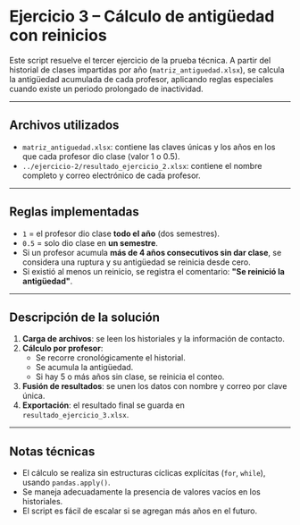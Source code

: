 # Ejercicio 3 – Cálculo de antigüedad con reinicios

Este script resuelve el tercer ejercicio de la prueba técnica. A partir del historial de clases impartidas por año (`matriz_antiguedad.xlsx`), se calcula la antigüedad acumulada de cada profesor, aplicando reglas especiales cuando existe un periodo prolongado de inactividad.

---

## Archivos utilizados

- `matriz_antiguedad.xlsx`: contiene las claves únicas y los años en los que cada profesor dio clase (valor 1 o 0.5).
- `../ejercicio-2/resultado_ejercicio_2.xlsx`: contiene el nombre completo y correo electrónico de cada profesor.

---

## Reglas implementadas

- `1` = el profesor dio clase **todo el año** (dos semestres).
- `0.5` = solo dio clase en **un semestre**.
- Si un profesor acumula **más de 4 años consecutivos sin dar clase**, se considera una ruptura y su antigüedad se reinicia desde cero.
- Si existió al menos un reinicio, se registra el comentario: **"Se reinició la antigüedad"**.

---

## Descripción de la solución

1. **Carga de archivos**: se leen los historiales y la información de contacto.
2. **Cálculo por profesor**:
   - Se recorre cronológicamente el historial.
   - Se acumula la antigüedad.
   - Si hay 5 o más años sin clase, se reinicia el conteo.
3. **Fusión de resultados**: se unen los datos con nombre y correo por clave única.
4. **Exportación**: el resultado final se guarda en `resultado_ejercicio_3.xlsx`.

---

## Notas técnicas

- El cálculo se realiza sin estructuras cíclicas explícitas (`for`, `while`), usando `pandas.apply()`.
- Se maneja adecuadamente la presencia de valores vacíos en los historiales.
- El script es fácil de escalar si se agregan más años en el futuro.
